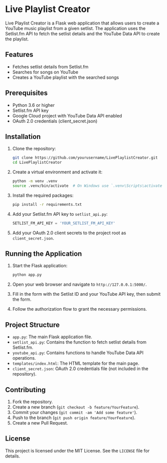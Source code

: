 # Live Playlist Creator

Live Playlist Creator is a Flask web application that allows users to create a YouTube music playlist from a given setlist. The application uses the Setlist.fm API to fetch the setlist details and the YouTube Data API to create the playlist.

## Features

- Fetches setlist details from Setlist.fm
- Searches for songs on YouTube
- Creates a YouTube playlist with the searched songs

## Prerequisites

- Python 3.6 or higher
- Setlist.fm API key
- Google Cloud project with YouTube Data API enabled
- OAuth 2.0 credentials (client_secret.json)

## Installation

1. Clone the repository:

    ```bash
    git clone https://github.com/yourusername/LivePlaylistCreator.git
    cd LivePlaylistCreator
    ```

2. Create a virtual environment and activate it:

    ```bash
    python -m venv .venv
    source .venv/bin/activate  # On Windows use `.venv\Scripts\activate`
    ```

3. Install the required packages:

    ```bash
    pip install -r requirements.txt
    ```

4. Add your Setlist.fm API key to `setlist_api.py`:

    ```python
    SETLIST_FM_API_KEY = 'YOUR_SETLIST_FM_API_KEY'
    ```

5. Add your OAuth 2.0 client secrets to the project root as `client_secret.json`.

## Running the Application

1. Start the Flask application:

    ```bash
    python app.py
    ```

2. Open your web browser and navigate to `http://127.0.0.1:5000/`.

3. Fill in the form with the Setlist ID and your YouTube API key, then submit the form.

4. Follow the authorization flow to grant the necessary permissions.

## Project Structure

- `app.py`: The main Flask application file.
- `setlist_api.py`: Contains the function to fetch setlist details from Setlist.fm.
- `youtube_api.py`: Contains functions to handle YouTube Data API operations.
- `templates/index.html`: The HTML template for the main page.
- `client_secret.json`: OAuth 2.0 credentials file (not included in the repository).

## Contributing

1. Fork the repository.
2. Create a new branch (`git checkout -b feature/YourFeature`).
3. Commit your changes (`git commit -am 'Add some feature'`).
4. Push to the branch (`git push origin feature/YourFeature`).
5. Create a new Pull Request.

## License

This project is licensed under the MIT License. See the `LICENSE` file for details.
